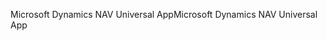 <span data-ttu-id="168ad-101">Microsoft Dynamics NAV Universal App</span><span class="sxs-lookup"><span data-stu-id="168ad-101">Microsoft Dynamics NAV Universal App</span></span>